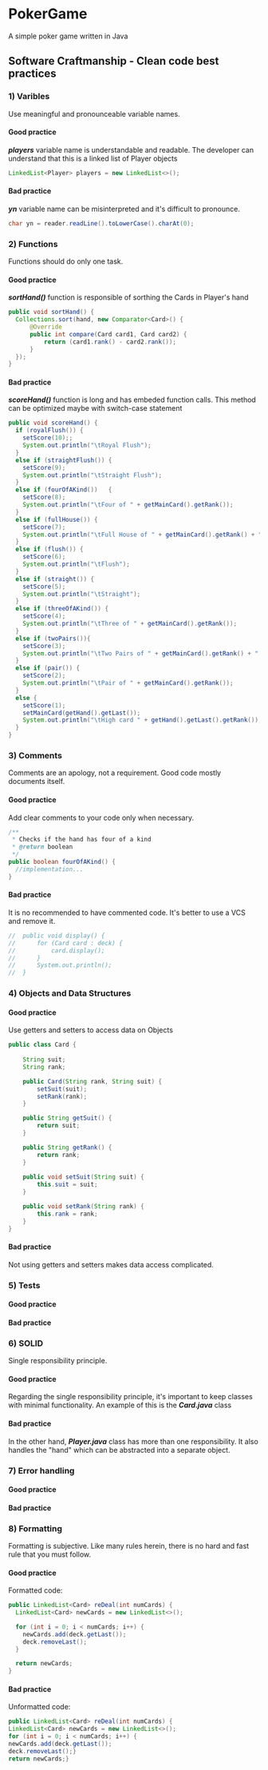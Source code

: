 # PokerGame
A simple poker game written in Java

## Software Craftmanship - Clean code best practices


### 1) Varibles
Use meaningful and pronounceable variable names.
#### Good practice
***players*** variable name is understandable and readable. The developer can understand that this is a linked list of Player objects
```java
LinkedList<Player> players = new LinkedList<>();
```
#### Bad practice
***yn*** variable name can be misinterpreted and it's difficult to pronounce.
```java
char yn = reader.readLine().toLowerCase().charAt(0);
```

### 2) Functions
Functions should do only one task. 
#### Good practice
***sortHand()*** function is responsible of sorthing the Cards in Player's hand
```java
public void sortHand() {
  Collections.sort(hand, new Comparator<Card>() {
      @Override
      public int compare(Card card1, Card card2) {
          return (card1.rank() - card2.rank());
      }
  });
}
```
#### Bad practice
***scoreHand()*** function is long and has embeded function calls. This method can be optimized maybe with switch-case statement 
```java
public void scoreHand() {
  if (royalFlush()) {
    setScore(10);;
    System.out.println("\tRoyal Flush");
  }
  else if (straightFlush()) {
    setScore(9);
    System.out.println("\tStraight Flush");
  }
  else if (fourOfAKind())	{
    setScore(8);
    System.out.println("\tFour of " + getMainCard().getRank());
  }
  else if (fullHouse()) {
    setScore(7);
    System.out.println("\tFull House of " + getMainCard().getRank() + " with " + getMainCard2().getRank());
  }
  else if (flush()) {
    setScore(6);
    System.out.println("\tFlush");
  }
  else if (straight()) {
    setScore(5);
    System.out.println("\tStraight");
  }
  else if (threeOfAKind()) {
    setScore(4);
    System.out.println("\tThree of " + getMainCard().getRank());
  }
  else if (twoPairs()){
    setScore(3);
    System.out.println("\tTwo Pairs of " + getMainCard().getRank() + " with " + getMainCard2().getRank());
  }
  else if (pair()) {
    setScore(2);
    System.out.println("\tPair of " + getMainCard().getRank());
  }
  else {
    setScore(1);
    setMainCard(getHand().getLast());
    System.out.println("\tHigh card " + getHand().getLast().getRank());
  }
}
```

### 3) Comments 
Comments are an apology, not a requirement. Good code mostly documents itself.
#### Good practice
Add clear comments to your code only when necessary. 
```java
/**
 * Checks if the hand has four of a kind
 * @return boolean
 */
public boolean fourOfAKind() {
  //implementation...
}
```
#### Bad practice
It is no recommended to have commented code. It's better to use a VCS and remove it. 
```java
//	public void display() {
//		for (Card card : deck) {
//			card.display();
//		}
//		System.out.println();
//	}
```

### 4) Objects and Data Structures
#### Good practice
Use getters and setters to access data on Objects
```java
public class Card {
	
	String suit;
	String rank;

	public Card(String rank, String suit) {
		setSuit(suit);
		setRank(rank);
	}

	public String getSuit() {
		return suit;
	}

	public String getRank() {
		return rank;
	}
	
	public void setSuit(String suit) {
		this.suit = suit;
	}

	public void setRank(String rank) {
		this.rank = rank;
	}
}
```
#### Bad practice
Not using getters and setters makes data access complicated. 

### 5) Tests
#### Good practice
#### Bad practice

### 6) SOLID
Single responsibility principle.
#### Good practice
Regarding the single responsibility principle, it's important to keep classes with minimal functionality. An example of this is the ***Card.java*** class
#### Bad practice
In the other hand, ***Player.java*** class has more than one responsibility. It also handles the "hand" which can be abstracted into a separate object. 

### 7) Error handling
#### Good practice
#### Bad practice

### 8) Formatting
Formatting is subjective. Like many rules herein, there is no hard and fast rule that you must follow.
#### Good practice
Formatted code:
```java
public LinkedList<Card> reDeal(int numCards) {
  LinkedList<Card> newCards = new LinkedList<>();

  for (int i = 0; i < numCards; i++) {
    newCards.add(deck.getLast());
    deck.removeLast();
  }

  return newCards;
}
```
#### Bad practice
Unformatted code:
```java
public LinkedList<Card> reDeal(int numCards) {
LinkedList<Card> newCards = new LinkedList<>();
for (int i = 0; i < numCards; i++) {
newCards.add(deck.getLast());
deck.removeLast();}
return newCards;}
```

